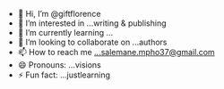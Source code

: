 - 👋 Hi, I’m @giftflorence
- 👀 I’m interested in ...writing & publishing
- 🌱 I’m currently learning ...
- 💞️ I’m looking to collaborate on ...authors 
- 📫 How to reach me ...salemane.mpho37@gmail.com 
- 😄 Pronouns: ...visions
- ⚡ Fun fact: ...justlearning

<!---
giftflorence/giftflorence is a ✨ special ✨ repository because its `README.md` (this file) appears on your GitHub profile.
You can click the Preview link to take a look at your changes.
--->
